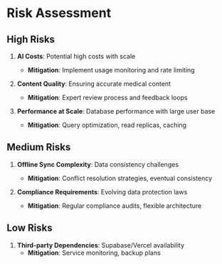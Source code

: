 # Risk Assessment

## High Risks

1. **AI Costs**: Potential high costs with scale
   - **Mitigation**: Implement usage monitoring and rate limiting

2. **Content Quality**: Ensuring accurate medical content
   - **Mitigation**: Expert review process and feedback loops

3. **Performance at Scale**: Database performance with large user base
   - **Mitigation**: Query optimization, read replicas, caching

## Medium Risks

1. **Offline Sync Complexity**: Data consistency challenges
   - **Mitigation**: Conflict resolution strategies, eventual consistency

2. **Compliance Requirements**: Evolving data protection laws
   - **Mitigation**: Regular compliance audits, flexible architecture

## Low Risks

1. **Third-party Dependencies**: Supabase/Vercel availability
   - **Mitigation**: Service monitoring, backup plans
